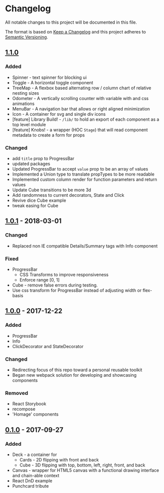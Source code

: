 [comment]: # (## [version] - date)
[comment]: # (### Added)
[comment]: # (for new features)
[comment]: # (### Changed)
[comment]: # (for changes to existing functionality)
[comment]: # (### Deprecated)
[comment]: # (soon-to-be removed features)
[comment]: # (### Removed)
[comment]: # (for features)
[comment]: # (### Fixed)
[comment]: # (for any bugs)
[comment]: # (### Security)
[comment]: # (in case of vulnerabilities)
# Changelog
All notable changes to this project will be documented in this file.

The format is based on [Keep a Changelog](http://keepachangelog.com/en/1.0.0/) and this project adheres to [Semantic Versioning](http://semver.org/spec/v2.0.0.html).

## [1.1.0]
### Added
* Spinner - text spinner for blocking ui
* Toggle - A horizontal toggle component
* TreeMap - A flexbox based alternating row / column chart of relative nesting sizes
* Odometer - A vertically scrolling counter with variable with and css animations
* MenuBar - A navigation bar that allows or right aligned minimization
* Icon - A container for svg and single div icons
* [feature] Library Build! - `/lib/` to hold an export of each component as a top level module
* [feature] Knobs! - a wrapper (HOC `Stage`) that will read component metadata to create a form for props
### Changed
* add `title` prop to ProgressBar
* updated packages
* Updated ProgressBar to accept `value` prop to be an array of values
* Implemented a Union type to translate propTypes to be more readable
* Implemented custom column render for function parameters and return values
* Update Cube transitions to be more 3d
* Add randomness to current decorators, State and Click
* Revive dice Cube example
* tweak easing for Cube


## [1.0.1] - 2018-03-01
### Changed
* Replaced non IE compatible Details/Summary tags with Info component
### Fixed
* ProgressBar
  * CSS Transforms to improve responsiveness
  * Enforce range [0, 1]
* Cube - remove false errors during testing.
* Use css transform for ProgressBar instead of adjusting width or flex-basis

## [1.0.0] - 2017-12-22
### Added
* ProgressBar
* Info
* ClickDecorator and StateDecorator
### Changed
* Redirecting focus of this repo toward a personal reusable toolkit
* Began new webpack solution for developing and showcasing components
### Removed
* React Storybook
* recompose
* 'Homage' components

## [0.1.0] - 2017-09-27
### Added
* Deck - a container for
  * Cards - 2D flipping with front and back
  * Cube - 3D flipping with top, bottom, left, right, front, and back
* Canvas - wrapper for HTML5 canvas with a functional drawing interface and chain-able context
* React DnD example
* Punchcard tribute

[1.1.0]: https://github.com/rkichenama/components/compare/1.0.1...1.1.0
[1.0.1]: https://github.com/rkichenama/components/compare/1.0.0...1.0.1
[1.0.0]: https://github.com/rkichenama/components/compare/0.1.0...1.0.0
[0.1.0]: https://github.com/rkichenama/components/compare/0.0.1...0.1.0

